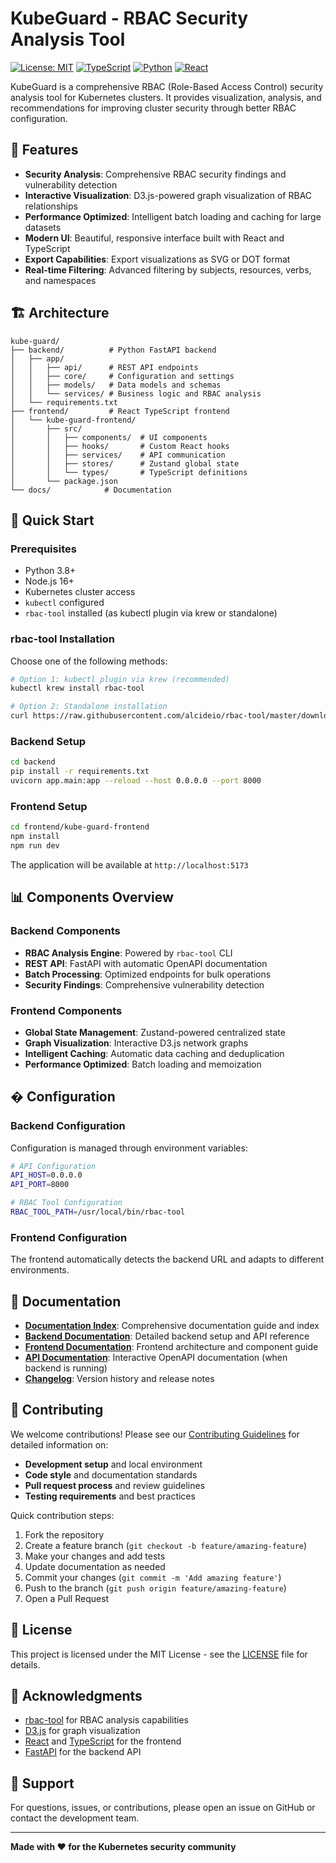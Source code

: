 # KubeGuard - RBAC Security Analysis Tool

[![License: MIT](https://img.shields.io/badge/License-MIT-yellow.svg)](https://opensource.org/licenses/MIT)
[![TypeScript](https://img.shields.io/badge/%3C%2F%3E-TypeScript-%230074c1.svg)](https://www.typescriptlang.org/)
[![Python](https://img.shields.io/badge/python-v3.8+-blue.svg)](https://www.python.org/downloads/)
[![React](https://img.shields.io/badge/react-%2320232a.svg?style=flat&logo=react&logoColor=%2361DAFB)](https://reactjs.org/)

KubeGuard is a comprehensive RBAC (Role-Based Access Control) security analysis tool for Kubernetes clusters. It provides visualization, analysis, and recommendations for improving cluster security through better RBAC configuration.

## 🎯 Features

- **Security Analysis**: Comprehensive RBAC security findings and vulnerability detection
- **Interactive Visualization**: D3.js-powered graph visualization of RBAC relationships
- **Performance Optimized**: Intelligent batch loading and caching for large datasets
- **Modern UI**: Beautiful, responsive interface built with React and TypeScript
- **Export Capabilities**: Export visualizations as SVG or DOT format
- **Real-time Filtering**: Advanced filtering by subjects, resources, verbs, and namespaces

## 🏗️ Architecture

```
kube-guard/
├── backend/          # Python FastAPI backend
│   ├── app/
│   │   ├── api/      # REST API endpoints
│   │   ├── core/     # Configuration and settings
│   │   ├── models/   # Data models and schemas
│   │   └── services/ # Business logic and RBAC analysis
│   └── requirements.txt
├── frontend/         # React TypeScript frontend
│   └── kube-guard-frontend/
│       ├── src/
│       │   ├── components/  # UI components
│       │   ├── hooks/       # Custom React hooks
│       │   ├── services/    # API communication
│       │   ├── stores/      # Zustand global state
│       │   └── types/       # TypeScript definitions
│       └── package.json
└── docs/            # Documentation
```

## 🚀 Quick Start

### Prerequisites

- Python 3.8+
- Node.js 16+
- Kubernetes cluster access
- `kubectl` configured
- `rbac-tool` installed (as kubectl plugin via krew or standalone)

### rbac-tool Installation

Choose one of the following methods:

```bash
# Option 1: kubectl plugin via krew (recommended)
kubectl krew install rbac-tool

# Option 2: Standalone installation
curl https://raw.githubusercontent.com/alcideio/rbac-tool/master/download.sh | bash
```

### Backend Setup

```bash
cd backend
pip install -r requirements.txt
uvicorn app.main:app --reload --host 0.0.0.0 --port 8000
```

### Frontend Setup

```bash
cd frontend/kube-guard-frontend
npm install
npm run dev
```

The application will be available at `http://localhost:5173`

## 📊 Components Overview

### Backend Components
- **RBAC Analysis Engine**: Powered by `rbac-tool` CLI
- **REST API**: FastAPI with automatic OpenAPI documentation
- **Batch Processing**: Optimized endpoints for bulk operations
- **Security Findings**: Comprehensive vulnerability detection

### Frontend Components
- **Global State Management**: Zustand-powered centralized state
- **Graph Visualization**: Interactive D3.js network graphs
- **Intelligent Caching**: Automatic data caching and deduplication
- **Performance Optimized**: Batch loading and memoization

## � Configuration

### Backend Configuration
Configuration is managed through environment variables:

```bash
# API Configuration
API_HOST=0.0.0.0
API_PORT=8000

# RBAC Tool Configuration
RBAC_TOOL_PATH=/usr/local/bin/rbac-tool
```

### Frontend Configuration
The frontend automatically detects the backend URL and adapts to different environments.

## 📖 Documentation

- **[Documentation Index](./DOCUMENTATION.md)**: Comprehensive documentation guide and index
- **[Backend Documentation](./backend/README.md)**: Detailed backend setup and API reference
- **[Frontend Documentation](./frontend/README.md)**: Frontend architecture and component guide
- **[API Documentation](http://localhost:8000/docs)**: Interactive OpenAPI documentation (when backend is running)
- **[Changelog](./CHANGELOG.md)**: Version history and release notes

## 🤝 Contributing

We welcome contributions! Please see our [Contributing Guidelines](./CONTRIBUTING.md) for detailed information on:

- **Development setup** and local environment
- **Code style** and documentation standards  
- **Pull request process** and review guidelines
- **Testing requirements** and best practices

Quick contribution steps:
1. Fork the repository
2. Create a feature branch (`git checkout -b feature/amazing-feature`)
3. Make your changes and add tests
4. Update documentation as needed
5. Commit your changes (`git commit -m 'Add amazing feature'`)
6. Push to the branch (`git push origin feature/amazing-feature`)
7. Open a Pull Request

## 📄 License

This project is licensed under the MIT License - see the [LICENSE](LICENSE) file for details.

## 🙏 Acknowledgments

- [rbac-tool](https://github.com/alcideio/rbac-tool) for RBAC analysis capabilities
- [D3.js](https://d3js.org/) for graph visualization
- [React](https://reactjs.org/) and [TypeScript](https://www.typescriptlang.org/) for the frontend
- [FastAPI](https://fastapi.tiangolo.com/) for the backend API

## 📧 Support

For questions, issues, or contributions, please open an issue on GitHub or contact the development team.

---

**Made with ❤️ for the Kubernetes security community**
